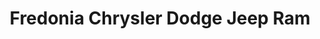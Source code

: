 ---
title: "Fredonia Chrysler Dodge Jeep Ram"
url: /fredonia/fredonia-chrysler-dodge-jeep-ram/
shop: Autohaus
---